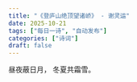 ```yaml
---
title: "《登庐山绝顶望诸峤》 - 谢灵运"
date: 2025-10-21
tags: ["每日一诗", "自动发布"]
categories: ["诗词"]
draft: false
---
```


昼夜蔽日月，
冬夏共霜雪。


